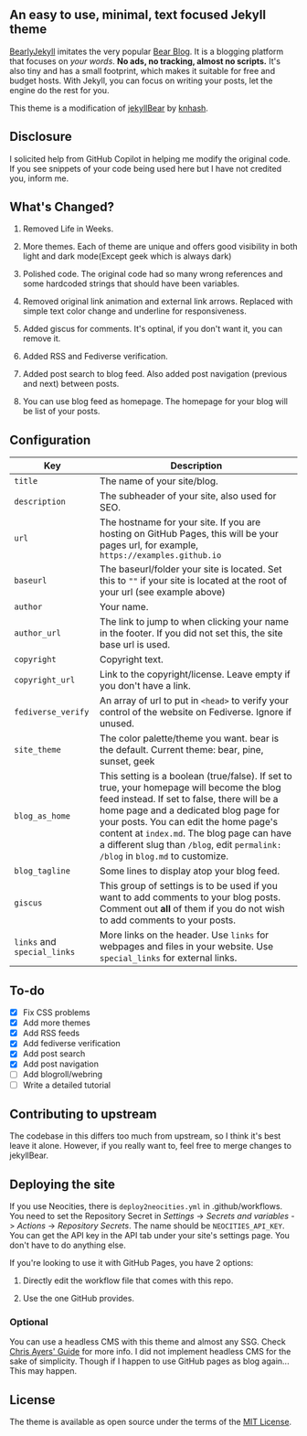 ## An easy to use, minimal, text focused Jekyll theme

[BearlyJekyll](https://github.com/sorat0mo/bearlyjekyll) imitates the very popular [Bear Blog](https://bearblog.dev/). It is a blogging platform that focuses on *your words*. **No ads, no tracking, almost no scripts.** It's also tiny and has a small footprint, which makes it suitable for free and budget hosts. With Jekyll, you can focus on writing your posts, let the engine do the rest for you.

This theme is a modification of [jekyllBear](https://github.com/knhash/jekyllBear/) by [knhash](https://knhash.in/).

## Disclosure

I solicited help from GitHub Copilot in helping me modify the original code. If you see snippets of your code being used here but I have not credited you, inform me.

## What's Changed?

1. Removed Life in Weeks.

2. More themes. Each of theme are unique and offers good visibility in both light and dark mode(Except geek which is always dark)

3. Polished code. The original code had so many wrong references and some hardcoded strings that should have been variables.

4. Removed original link animation and external link arrows. Replaced with simple text color change and underline for responsiveness.

5. Added giscus for comments. It's optinal, if you don't want it, you can remove it.

6. Added RSS and Fediverse verification.

7. Added post search to blog feed. Also added post navigation (previous and next) between posts.

8. You can use blog feed as homepage. The homepage for your blog will be list of your posts.

## Configuration

| Key                        | Description                                                                                                                                                                                                                                                                                                                                                         |
|----------------------------|---------------------------------------------------------------------------------------------------------------------------------------------------------------------------------------------------------------------------------------------------------------------------------------------------------------------------------------------------------------------|
| `title`                    | The name of your site/blog.                                                                                                                                                                                                                                                                                                                                         |
| `description`              | The subheader of your site, also used for SEO.                                                                                                                                                                                                                                                                                                                      |
| `url`                      | The hostname for your site. If you are hosting on GitHub Pages, this will be your pages url, for example, `https://examples.github.io`                                                                                                                                                                                                                              |
| `baseurl`                  | The baseurl/folder your site is located. Set this to `""` if your site is located at the root of your url (see example above)                                                                                                                                                                                                                                        |
| `author`                   | Your name.                                                                                                                                                                                                                                                                                                                                                          |
| `author_url`               | The link to jump to when clicking your name in the footer. If you did not set this, the site base url is used.                                                                                                                                                                                                                                                      |
| `copyright`                | Copyright text.                                                                                                                                                                                                                                                                                                                                                     |
| `copyright_url`            | Link to the copyright/license. Leave empty if you don't have a link.                                                                                                                                                                                                                                                                                                |
| `fediverse_verify`         | An array of url to put in `<head>` to verify your control of the website on Fediverse. Ignore if unused.                                                                                                                                                                                                                                                            |
| `site_theme`               | The color palette/theme you want. bear is the default. Current theme: bear, pine, sunset, geek                                                                                                                                                                                                                               |
| `blog_as_home`             | This setting is a boolean (true/false). If set to true, your homepage will become the blog feed instead. If set to false, there will be a home page and a dedicated blog page for your posts. You can edit the home page's content at `index.md`. The blog page can have a different slug than `/blog`, edit `permalink: /blog` in `blog.md` to customize. |
| `blog_tagline`             | Some lines to display atop your blog feed.                                                                                                                                                                                                                                                                                                                          |
| `giscus`                   | This group of settings is to be used if you want to add comments to your blog posts. Comment out **all** of them if you do not wish to add comments to your posts.                                                                                                                                                            |
| `links` and `special_links`| More links on the header. Use `links` for webpages and files in your website. Use `special_links` for external links.                                                                                                                                                                                                        |

## To-do

- [x] Fix CSS problems
- [x] Add more themes
- [x] Add RSS feeds
- [x] Add fediverse verification
- [x] Add post search
- [x] Add post navigation
- [ ] Add blogroll/webring
- [ ] Write a detailed tutorial

## Contributing to upstream
The codebase in this differs too much from upstream, so I think it's best leave it alone. However, if you really want to, feel free to merge changes to jekyllBear.

## Deploying the site
If you use Neocities, there is `deploy2neocities.yml` in .github/workflows. You need to set the Repository Secret in *Settings* -> *Secrets and variables* -> *Actions* -> *Repository Secrets*. The name should be `NEOCITIES_API_KEY`. You can get the API key in the API tab under your site's settings page. You don't have to do anything else.

If you're looking to use it with GitHub Pages, you have 2 options:

1. Directly edit the workflow file that comes with this repo.

2. Use the one GitHub provides.

### Optional
You can use a headless CMS with this theme and almost any SSG. Check [Chris Ayers' Guide](https://chris-ayers.com/2025/06/26/mobile-cms-on-github-pages/) for more info. I did not implement headless CMS for the sake of simplicity. Though if I happen to use GitHub pages as blog again... This may happen.

## License

The theme is available as open source under the terms of the [MIT License](https://opensource.org/licenses/MIT).
